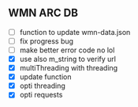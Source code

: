 ## WMN ARC DB

- [ ] function to update wmn-data.json
- [ ] fix progress bug
- [ ] make better error code no lol
- [x] use also m_string to verify url
- [x] multiThreading with threading
- [x] update function
- [x] opti threading
- [x] opti requests
